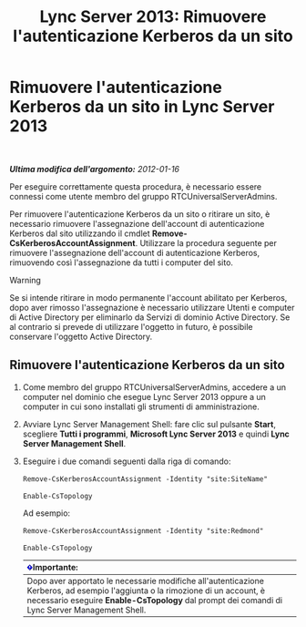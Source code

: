 ﻿---
title: "Lync Server 2013: Rimuovere l'autenticazione Kerberos da un sito"
TOCTitle: Rimuovere l'autenticazione Kerberos da un sito
ms:assetid: 93171b02-bb36-42dc-943d-86d9dde45b59
ms:mtpsurl: https://technet.microsoft.com/it-it/library/Gg398749(v=OCS.15)
ms:contentKeyID: 49301342
ms.date: 08/24/2015
mtps_version: v=OCS.15
ms.translationtype: HT
---

# Rimuovere l'autenticazione Kerberos da un sito in Lync Server 2013

 

_**Ultima modifica dell'argomento:** 2012-01-16_

Per eseguire correttamente questa procedura, è necessario essere connessi come utente membro del gruppo RTCUniversalServerAdmins.

Per rimuovere l'autenticazione Kerberos da un sito o ritirare un sito, è necessario rimuovere l'assegnazione dell'account di autenticazione Kerberos dal sito utilizzando il cmdlet **Remove-CsKerberosAccountAssignment**. Utilizzare la procedura seguente per rimuovere l'assegnazione dell'account di autenticazione Kerberos, rimuovendo così l'assegnazione da tutti i computer del sito.


> [!WARNING]
> Se si intende ritirare in modo permanente l'account abilitato per Kerberos, dopo aver rimosso l'assegnazione è necessario utilizzare Utenti e computer di Active Directory per eliminarlo da Servizi di dominio Active Directory. Se al contrario si prevede di utilizzare l'oggetto in futuro, è possibile conservare l'oggetto Active Directory.



## Rimuovere l'autenticazione Kerberos da un sito

1.  Come membro del gruppo RTCUniversalServerAdmins, accedere a un computer nel dominio che esegue Lync Server 2013 oppure a un computer in cui sono installati gli strumenti di amministrazione.

2.  Avviare Lync Server Management Shell: fare clic sul pulsante **Start**, scegliere **Tutti i programmi**, **Microsoft Lync Server 2013** e quindi **Lync Server Management Shell**.

3.  Eseguire i due comandi seguenti dalla riga di comando:
    
    ```
    Remove-CsKerberosAccountAssignment -Identity "site:SiteName"
    ```
    ```
    Enable-CsTopology
    ```

    Ad esempio:
    
    ```
    Remove-CsKerberosAccountAssignment -Identity "site:Redmond"
    ```
    ```
    Enable-CsTopology
    ```
    
    <table>
    <thead>
    <tr class="header">
    <th><img src="images/Gg412908.important(OCS.15).gif" title="important" alt="important" />Importante:</th>
    </tr>
    </thead>
    <tbody>
    <tr class="odd">
    <td>Dopo aver apportato le necessarie modifiche all'autenticazione Kerberos, ad esempio l'aggiunta o la rimozione di un account, è necessario eseguire <strong>Enable-CsTopology</strong> dal prompt dei comandi di Lync Server Management Shell.</td>
    </tr>
    </tbody>
    </table>


